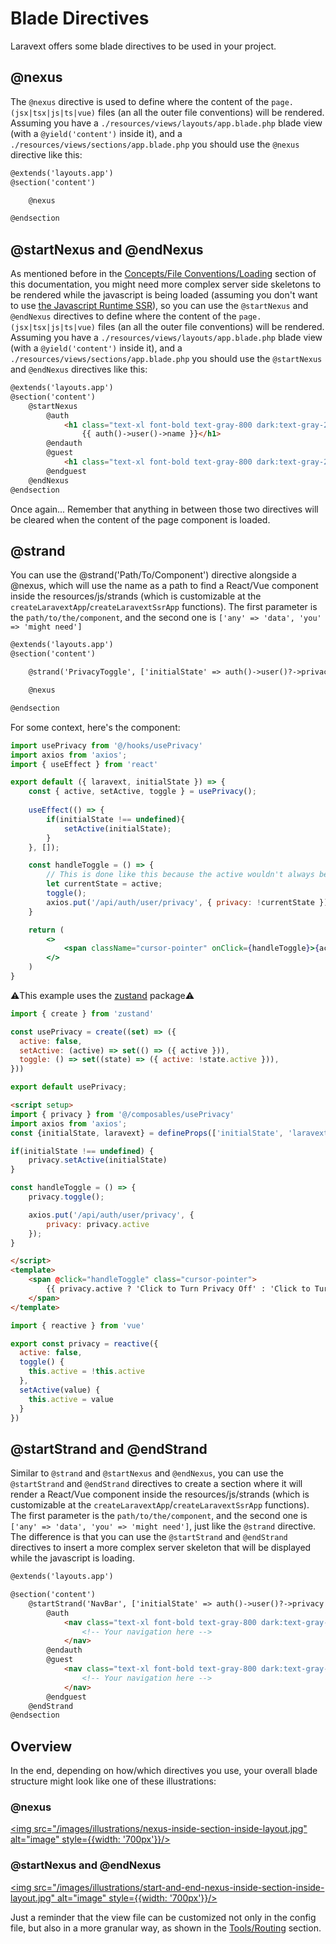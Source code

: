 # Blade Directives 

Laravext offers some blade directives to be used in your project.

## @nexus

The `@nexus` directive is used to define where the content of the `page.(jsx|tsx|js|ts|vue)` files (an all the outer file conventions) will be rendered. Assuming you have a `./resources/views/layouts/app.blade.php` blade view (with a `@yield('content')` inside it), and a `./resources/views/sections/app.blade.php` you should use the `@nexus` directive like this:

```html
@extends('layouts.app')
@section('content')

    @nexus

@endsection
```

## @startNexus and @endNexus

As mentioned before in the [Concepts/File Conventions/Loading](/docs/concepts/file-conventions#loading) section of this documentation, you might need more complex server side skeletons to be rendered while the javascript is being loaded (assuming you don't want to use [the Javascript Runtime SSR](/docs/server-side-rendering#javascript-runtime)), so you can use the `@startNexus` and `@endNexus` directives to define where the content of the `page.(jsx|tsx|js|ts|vue)` files (an all the outer file conventions) will be rendered. Assuming you have a `./resources/views/layouts/app.blade.php` blade view (with a `@yield('content')` inside it), and a `./resources/views/sections/app.blade.php` you should use the `@startNexus` and `@endNexus` directives like this:

```html
@extends('layouts.app')
@section('content')
    @startNexus
        @auth
            <h1 class="text-xl font-bold text-gray-800 dark:text-gray-200">Welcome back,
                {{ auth()->user()->name }}</h1>
        @endauth
        @guest
            <h1 class="text-xl font-bold text-gray-800 dark:text-gray-200">Welcome, stranger</h1>
        @endguest
    @endNexus
@endsection
```

Once again... Remember that anything in between those two directives will be cleared when the content of the page component is loaded.

## @strand

You can use the @strand('Path/To/Component') directive alongside a @nexus, which will use the name as a path to find a React/Vue component inside the resources/js/strands (which is customizable at the `createLaravextApp`/`createLaravextSsrApp` functions). The first parameter is the `path/to/the/component`, and the second one is `['any' => 'data', 'you' => 'might need']`

```html
@extends('layouts.app')
@section('content')

    @strand('PrivacyToggle', ['initialState' => auth()->user()?->privacy ?? false])

    @nexus

@endsection
```

For some context, here's the component:

<Tabs>

<TabItem value="React" label="React">

<Tabs>

<TabItem value="PrivacyToggle.jsx" label="PrivacyToggle.jsx">

```jsx
import usePrivacy from '@/hooks/usePrivacy'
import axios from 'axios';
import { useEffect } from 'react'

export default ({ laravext, initialState }) => {
    const { active, setActive, toggle } = usePrivacy();
    
    useEffect(() => {
        if(initialState !== undefined){
            setActive(initialState);
        }
    }, []);

    const handleToggle = () => {
        // This is done like this because the active wouldn't always be updated immediately
        let currentState = active;
        toggle();
        axios.put('/api/auth/user/privacy', { privacy: !currentState })
    }

    return (
        <>
            <span className="cursor-pointer" onClick={handleToggle}>{active ? 'Click to Turn Privacy Off' : 'Click to Turn Privacy On'}</span>
        </>
    )
}
```
</TabItem>
<TabItem value="usePrivacy.js" label="usePrivacy.js">

⚠️This example uses the [zustand](https://github.com/pmndrs/zustand) package⚠️

```js
import { create } from 'zustand'

const usePrivacy = create((set) => ({
  active: false,
  setActive: (active) => set(() => ({ active })),
  toggle: () => set((state) => ({ active: !state.active })),
}))

export default usePrivacy;
```

  </TabItem>
</Tabs>

  </TabItem>
  <TabItem value="Vue" label="Vue">

<Tabs>

<TabItem value="PrivacyToggle.vue" label="PrivacyToggle.vue">

```html
<script setup>
import { privacy } from '@/composables/usePrivacy'
import axios from 'axios';
const {initialState, laravext} = defineProps(['initialState', 'laravext'])

if(initialState !== undefined) {
    privacy.setActive(initialState)
}

const handleToggle = () => {
    privacy.toggle();

    axios.put('/api/auth/user/privacy', {
        privacy: privacy.active
    });
}

</script>
<template>
    <span @click="handleToggle" class="cursor-pointer">
        {{ privacy.active ? 'Click to Turn Privacy Off' : 'Click to Turn Privacy On' }}
    </span>
</template>
```
</TabItem>
<TabItem value="usePrivacy.js" label="usePrivacy.js">

```js
import { reactive } from 'vue'

export const privacy = reactive({
  active: false,
  toggle() {
    this.active = !this.active
  },
  setActive(value) {
    this.active = value
  }
})
```

  </TabItem>
</Tabs>

  </TabItem>
</Tabs>


## @startStrand and @endStrand

Similar to `@strand` and `@startNexus` and `@endNexus`, you can use the `@startStrand` and `@endStrand` directives to create a section where it will render  a React/Vue component inside the resources/js/strands (which is customizable at the `createLaravextApp`/`createLaravextSsrApp` functions). The first parameter is the `path/to/the/component`, and the second one is `['any' => 'data', 'you' => 'might need']`, just like the `@strand` directive. The difference is that you can use the `@startStrand` and `@endStrand` directives to insert a more complex server skeleton that will be displayed while the javascript is loading.

```html
@extends('layouts.app')

@section('content')
    @startStrand('NavBar', ['initialState' => auth()->user()?->privacy ?? false])
        @auth
            <nav class="text-xl font-bold text-gray-800 dark:text-gray-200">
                <!-- Your navigation here -->
            </nav>
        @endauth
        @guest
            <nav class="text-xl font-bold text-gray-800 dark:text-gray-200">
                <!-- Your navigation here -->
            </nav>
        @endguest
    @endStrand
@endsection
```

## Overview 

In the end, depending on how/which directives you use, your overall blade structure might look like one of these illustrations:

### @nexus
<a
href="/images/illustrations/nexus-inside-section-inside-layout.jpg" target="_blank">
<img src="/images/illustrations/nexus-inside-section-inside-layout.jpg" alt="image" style={{width: '700px'}}/>
</a>

### @startNexus and @endNexus
<a
href="/images/illustrations/start-and-end-nexus-inside-section-inside-layout.jpg" target="_blank">
<img src="/images/illustrations/start-and-end-nexus-inside-section-inside-layout.jpg" alt="image" style={{width: '700px'}}/>
</a>

Just a reminder that the view file can be customized not only in the config file, but also in a more granular way, as shown in the [Tools/Routing](/docs/tools/routing) section.